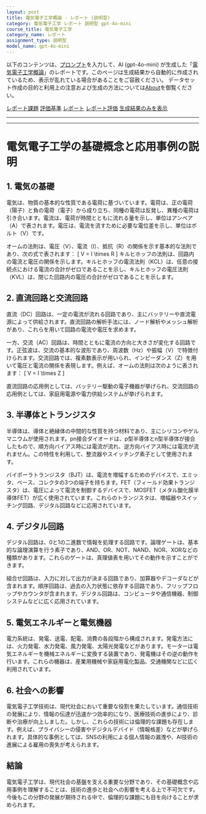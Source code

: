 ```yaml
---
layout: post
title: 電気電子工学概論 - レポート (説明型)
category: 電気電子工学 レポート 説明型 gpt-4o-mini
course_title: 電気電子工学
category_name: レポート
assignment_type: 説明型
model_name: gpt-4o-mini
---
```


以下のコンテンツは、[プロンプト](http://127.0.0.1:8000/generated/電気電子工学/gpt-4o-mini/prompt_レポート-説明型.md)を入力して、AI (gpt-4o-mini) が生成した「[電気電子工学概論](/contents/電気電子工学/)」のレポートです。このページは生成結果から自動的に作成されているため、表示が乱れている場合があることをご容赦ください。
データセット作成の目的と利用上の注意および生成の方法については[About](/About)を御覧ください。

[レポート課題](../レポート課題-説明型)
[評価基準](../評価基準-説明型)
[レポート](../レポート-説明型)
[レポート評価](../レポート評価-説明型)
[生成結果のみを表示](http://127.0.0.1:8000/generated/電気電子工学/gpt-4o-mini/レポート-説明型.md)
  

***
***
  
# 電気電子工学の基礎概念と応用事例の説明

## 1. 電気の基礎

電気は、物質の基本的な性質である電荷に基づいています。電荷は、正の電荷（陽子）と負の電荷（電子）から成り立ち、同種の電荷は反発し、異種の電荷は引き合います。電流は、電荷が時間とともに流れる量を示し、単位はアンペア（A）で表されます。電圧は、電流を流すために必要な電位差を示し、単位はボルト（V）です。

オームの法則は、電圧（V）、電流（I）、抵抗（R）の関係を示す基本的な法則であり、次の式で表されます：
\[ V = I \times R \]
キルヒホッフの法則は、回路内の電流と電圧の関係を示します。キルヒホッフの電流法則（KCL）は、任意の接続点における電流の合計がゼロであることを示し、キルヒホッフの電圧法則（KVL）は、閉じた回路内の電圧の合計がゼロであることを示します。

## 2. 直流回路と交流回路

直流（DC）回路は、一定の電流が流れる回路であり、主にバッテリーや直流電源によって供給されます。直流回路の解析手法には、ノード解析やメッシュ解析があり、これらを用いて回路の電流や電圧を求めます。

一方、交流（AC）回路は、時間とともに電流の方向と大きさが変化する回路です。正弦波は、交流の基本的な波形であり、周波数（Hz）や振幅（V）で特徴付けられます。交流回路では、複素数表示が用いられ、インピーダンス（Z）を用いて電圧と電流の関係を表現します。例えば、オームの法則は次のように表されます：
\[ V = I \times Z \]

直流回路の応用例としては、バッテリー駆動の電子機器が挙げられ、交流回路の応用例としては、家庭用電源や電力供給システムが挙げられます。

## 3. 半導体とトランジスタ

半導体は、導体と絶縁体の中間的な性質を持つ材料であり、主にシリコンやゲルマニウムが使用されます。pn接合ダイオードは、p型半導体とn型半導体が接合したもので、順方向バイアス時には電流が流れ、逆方向バイアス時には電流が流れません。この特性を利用して、整流器やスイッチング素子として使用されます。

バイポーラトランジスタ（BJT）は、電流を増幅するためのデバイスで、エミッタ、ベース、コレクタの3つの端子を持ちます。FET（フィールド効果トランジスタ）は、電圧によって電流を制御するデバイスで、MOSFET（メタル酸化膜半導体FET）が広く使用されています。これらのトランジスタは、増幅器やスイッチング回路、デジタル回路などに応用されています。

## 4. デジタル回路

デジタル回路は、0と1の二進数で情報を処理する回路です。論理ゲートは、基本的な論理演算を行う素子であり、AND、OR、NOT、NAND、NOR、XORなどの種類があります。これらのゲートは、真理値表を用いてその動作を示すことができます。

組合せ回路は、入力に対して出力が決まる回路であり、加算器やデコーダなどが含まれます。順序回路は、過去の入力状態に依存する回路であり、フリップフロップやカウンタが含まれます。デジタル回路は、コンピュータや通信機器、制御システムなどに広く応用されています。

## 5. 電気エネルギーと電気機器

電力系統は、発電、送電、配電、消費の各段階から構成されます。発電方法には、火力発電、水力発電、風力発電、太陽光発電などがあります。モーターは電気エネルギーを機械エネルギーに変換する装置であり、発電機はその逆の動作を行います。これらの機器は、産業用機械や家庭用電化製品、交通機関などに広く利用されています。

## 6. 社会への影響

電気電子工学技術は、現代社会において重要な役割を果たしています。通信技術の発展により、情報の伝達が迅速かつ効率的になり、医療技術の進歩により、診断や治療が向上しました。しかし、これらの技術には倫理的な課題も存在します。例えば、プライバシーの侵害やデジタルデバイド（情報格差）などが挙げられます。具体的な事例としては、SNSの利用による個人情報の漏洩や、AI技術の進展による雇用の喪失が考えられます。

## 結論

電気電子工学は、現代社会の基盤を支える重要な分野であり、その基礎概念や応用事例を理解することは、技術の進歩と社会への影響を考える上で不可欠です。今後もこの分野の発展が期待される中で、倫理的な課題にも目を向けることが求められます。
